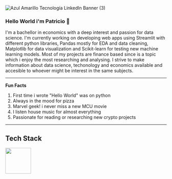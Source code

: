 ![Azul Amarillo Tecnología LinkedIn Banner (3)](https://user-images.githubusercontent.com/85771918/144942740-59c94593-8dc0-4b06-b879-fe76f3ab3bd9.png)

### Hello World i'm Patricio 👋

I'm a bachellor in economics with a deep interest and passion for data science. I'm currently working on developing web apps using Streamlit with different python libraries, Pandas mostly for EDA and data cleaning, Matplotlib for data visualization and Scikit-learn for testing new machine learning models. Most of my projects are finance based since is a topic which i enjoy the most researching and analysing. I strive to make information about data science, techonology and economics available and accesible to whoever might be interest in the same subjects. 

-----

**Fun Facts**

1. First time i wrote "Hello World" was on python
2. Always in the mood for pizza
3. Marvel geek! i never miss a new MCU movie
4. I listen house music for almost everything
5. Passionate for reading or researching new crypto projects

-----

**Tech Stack**
----
<a href="https://github.com/sponsors/M0nica"><img align="left" width="80" height="80" src="https://user-images.githubusercontent.com/85771918/144943874-d3a9c020-1116-4e66-9e61-10bfffa0ed76.png?raw=true"></a>

